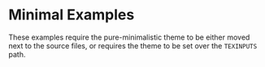 # Minimal Examples

These examples require the pure-minimalistic theme to be
either moved next to the source files, or requires
the theme to be set over the `TEXINPUTS` path.
